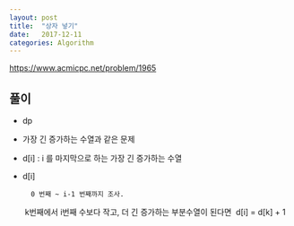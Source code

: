 ```yaml
---
layout: post
title:  "상자 넣기"
date:   2017-12-11
categories: Algorithm
---
```


<https://www.acmicpc.net/problem/1965>

## 풀이

- dp
- 가장 긴 증가하는 수열과 같은 문제 
- d[i] : i 를 마지막으로 하는 가장 긴 증가하는 수열
- d[i]

		0 번째 ~ i-1 번째까지 조사.
	​	k번째에서 i번째 수보다 작고, 더 긴 증가하는 부분수열이 된다면
	​	d[i] = d[k] + 1
	